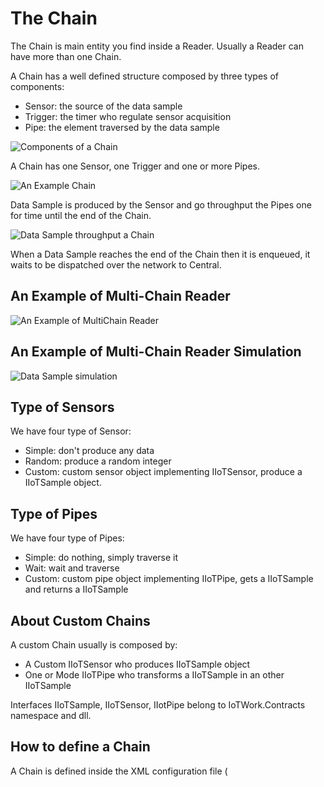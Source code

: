 
# The Chain

The Chain is main entity you find inside a Reader.
Usually a Reader can have more than one Chain.

A Chain has a well defined structure composed by three types of components:

* Sensor: the source of the data sample
* Trigger: the timer who regulate sensor acquisition
* Pipe: the element traversed by the data sample

![Components of a Chain](https://rawgit.com/samnium/IoTWork.Reader/master/images/IoTWork.Reader.Chain1.png)

A Chain has one Sensor, one Trigger and one or more Pipes. 

![An Example Chain](https://rawgit.com/samnium/IoTWork.Reader/master/images/IoTWork.Reader.Chain2.png)

Data Sample is produced by the Sensor and go throughput the Pipes one for time until the end of the Chain.

![Data Sample throughput a Chain](https://rawgit.com/samnium/IoTWork.Reader/master/images/IoTWork.Reader.Chain3.png)

When a Data Sample reaches the end of the Chain then it is enqueued, it waits to be dispatched over the network to Central.


## An Example of Multi-Chain Reader

![An Example of MultiChain Reader](https://rawgit.com/samnium/IoTWork.Reader/master/images/IoTWork.Reader.Chain4.png)

## An Example of Multi-Chain Reader Simulation

![Data Sample simulation](https://rawgit.com/samnium/IoTWork.Reader/master/images/IoTWork.Reader.Chain5.png)

## Type of Sensors

We have four type of Sensor:

* Simple: don't produce any data
* Random: produce a random integer
* Custom: custom sensor object implementing IIoTSensor, produce a IIoTSample object.

## Type of Pipes

We have four type of Pipes:

* Simple: do nothing, simply traverse it
* Wait: wait and traverse
* Custom: custom pipe object implementing IIoTPipe, gets a IIoTSample and returns a IIoTSample

## About Custom Chains

A custom Chain usually is composed by:

* A Custom IIoTSensor who produces IIoTSample object
* One or Mode IIoTPipe who transforms a IIoTSample in an other IIoTSample

Interfaces IIoTSample, IIoTSensor, IIotPipe belong to IoTWork.Contracts namespace and dll.

## How to define a Chain

A Chain is defined inside the XML configuration file (




